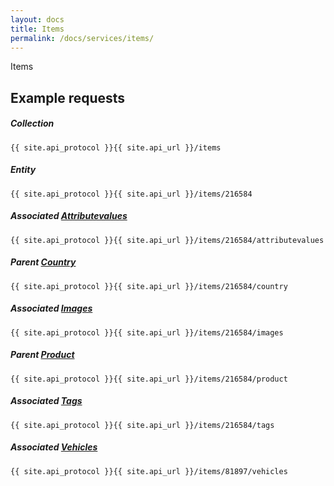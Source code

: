 ```yaml
---
layout: docs
title: Items
permalink: /docs/services/items/
---
```


[var_Attributevalues]: /docs/services/attributes/#attributevalues
[var_Countries]: /docs/services/countries
[var_Images]: /docs/services/images
[var_Products]: /docs/services/products
[var_Tags]: /docs/services/tags
[var_Vehicles]: /docs/services/vehicles

Items

## Example requests

##### Collection
```
{{ site.api_protocol }}{{ site.api_url }}/items
```

##### Entity
```
{{ site.api_protocol }}{{ site.api_url }}/items/216584
```

##### Associated [Attributevalues][var_Attributevalues]
```
{{ site.api_protocol }}{{ site.api_url }}/items/216584/attributevalues
```

##### Parent [Country][var_Countries]
```
{{ site.api_protocol }}{{ site.api_url }}/items/216584/country
```

##### Associated [Images][var_Images]
```
{{ site.api_protocol }}{{ site.api_url }}/items/216584/images
```

##### Parent [Product][var_Products]
```
{{ site.api_protocol }}{{ site.api_url }}/items/216584/product
```

##### Associated [Tags][var_Tags]
```
{{ site.api_protocol }}{{ site.api_url }}/items/216584/tags
```

##### Associated [Vehicles][var_Vehicles]
```
{{ site.api_protocol }}{{ site.api_url }}/items/81897/vehicles
```
